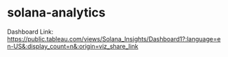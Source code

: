 # solana-analytics

Dashboard Link: 
https://public.tableau.com/views/Solana_Insights/Dashboard1?:language=en-US&:display_count=n&:origin=viz_share_link
